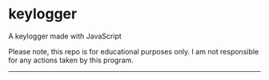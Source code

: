 # keylogger
A keylogger made with JavaScript

Please note, this repo is for educational purposes only. I am not responsible for any actions taken by this program.
<hr>




